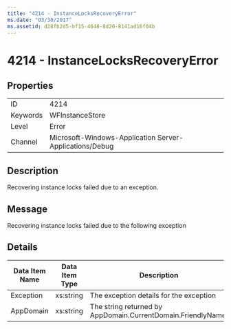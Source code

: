 ```yaml
---
title: "4214 - InstanceLocksRecoveryError"
ms.date: "03/30/2017"
ms.assetid: d28fb2d5-bf15-4648-8d20-8141ad16f04b
---
```

# 4214 - InstanceLocksRecoveryError
## Properties  
  
|||  
|-|-|  
|ID|4214|  
|Keywords|WFInstanceStore|  
|Level|Error|  
|Channel|Microsoft-Windows-Application Server-Applications/Debug|  
  
## Description  
 Recovering instance locks failed due to an exception.  
  
## Message  
 Recovering instance locks failed due to the following exception  
  
## Details  
  
|Data Item Name|Data Item Type|Description|  
|--------------------|--------------------|-----------------|  
|Exception|xs:string|The exception details for the exception|  
|AppDomain|xs:string|The string returned by AppDomain.CurrentDomain.FriendlyName.|

